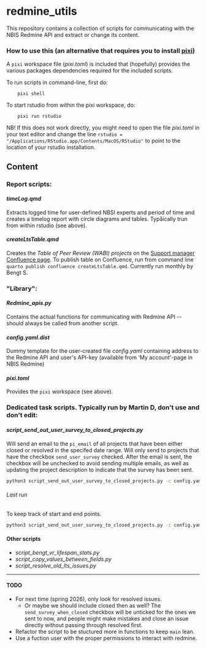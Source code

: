 # redmine_utils

This repository contains a collection of scripts for communicating with the NBIS Redmine API and extract or change its content.

### How to use this (an alternative that requires you to install [pixi](https://pixi.sh/dev/installation/))

A `pixi` workspace file (*pixi.toml*) is included that (hopefully) provides the various packages dependencies required 
for the included scripts. 

To run scripts in command-line, first do:

        pixi shell

To start rstudio from within the pixi workspace, do:

        pixi run rstudio

NB! If this does not work directly, you might need to open the file *pixi.toml* in your text editor and change the 
line `rstudio = "/Applications/RStudio.app/Contents/MacOS/RStudio"` to point to the location of your rstudio installation. 

## Content

### Report scripts:

#### *timeLog.qmd*
Extracts logged time for user-defined NBSI experts and period of time and creates a timelog report 
with circle diagrams and tables. Typåically trun from within rstudio (see above).

#### *createLtsTable.qmd* 
Creates the _Table of Peer Review (WABI) projects_ on the 
[Support manager Confluence page](https://scilifelab.atlassian.net/wiki/spaces/NBISSM/pages/2959704083/Table+of+Peer+Review+WABI+projects).
To publish table on Confluence, run from command line `quarto publish confluence createLtsTable.qmd`. 
Currently run monthly by Bengt S.

### "Library":

#### *Redmine_apis.py*
Contains the actual functions for communicating with Redmine API -- should always be called from another script.

#### *config.yaml.dist* 
Dummy template for the user-created file *config.yaml* containing address to the Redmine API 
and user's API-key (available from 'My account'-page in NBIS Redmine)

#### *pixi.toml* 
Provides the `pixi` workspace (see above).

### Dedicated task scripts. Typically run by Martin D, don't use and don't edit:

#### *script_send_out_user_survey_to_closed_projects.py* 
Will send an email to the `pi_email` of all projects that 
have been either closed or resolved in the specifed date range. Will only send to projects that have the 
checkbox `send_user_survey` checked. After the email is sent, the checkbox will be unchecked to avoid sending 
multiple emails, as well as updating the project description to indicate that the survey has been sent.
```bash
python3 script_send_out_user_survey_to_closed_projects.py -c config.yaml -s 2025-03-04 -e 2025-10-12
```

###### Last run

To keep track of start and end points.
```bash
python3 script_send_out_user_survey_to_closed_projects.py -c config.yaml -s 2025-03-04 -e 2025-10-12
```

#### Other scripts
- *script_bengt_vr_lifespan_stats.py* 
- *script_copy_values_between_fields.py*
- *script_resolve_old_lts_issues.py*

---

#### TODO

* For next time (spring 2026), only look for resolved issues.
  * Or maybe we should include closed then as well? The `send_survey_when_closed` checkbox will be unticked for the ones we sent to now, and people might make mistakes and close an issue directly without passing through resolved first.
* Refactor the script to be stuctured more in functions to keep `main` lean.
* Use a fuction user with the proper permissions to interact with redmine.


